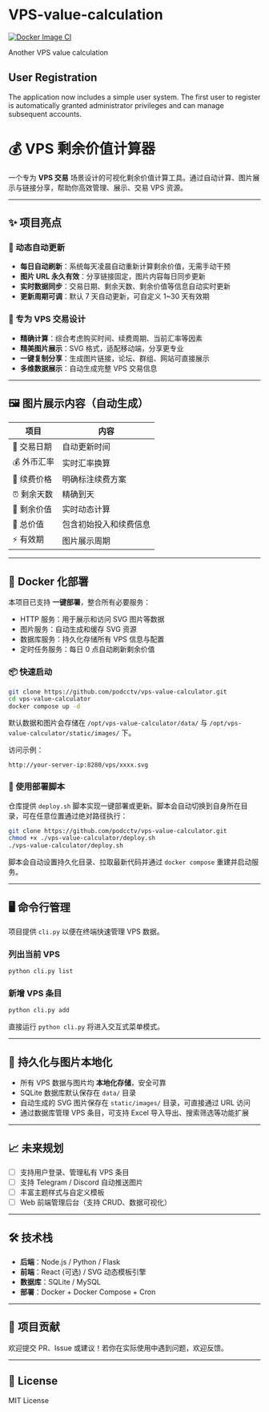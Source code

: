 # VPS-value-calculation

[![Docker Image CI](https://github.com/podcctv/VPS-value-calculation/actions/workflows/docker-image.yml/badge.svg)](https://github.com/podcctv/VPS-value-calculation/actions/workflows/docker-image.yml)

Another VPS value calculation



## User Registration

The application now includes a simple user system. The first user to register
is automatically granted administrator privileges and can manage subsequent
accounts.


# 💰 VPS 剩余价值计算器

一个专为 **VPS 交易** 场景设计的可视化剩余价值计算工具。通过自动计算、图片展示与链接分享，帮助你高效管理、展示、交易 VPS 资源。

---

## ✨ 项目亮点

### 🔄 动态自动更新

* **每日自动刷新**：系统每天凌晨自动重新计算剩余价值，无需手动干预
* **图片 URL 永久有效**：分享链接固定，图片内容每日同步更新
* **实时数据同步**：交易日期、剩余天数、剩余价值等信息自动实时更新
* **更新周期可调**：默认 7 天自动更新，可自定义 1\~30 天有效期

### 🎯 专为 VPS 交易设计

* **精确计算**：综合考虑购买时间、续费周期、当前汇率等因素
* **精美图片展示**：SVG 格式，适配移动端，分享更专业
* **一键复制分享**：生成图片链接，论坛、群组、网站可直接展示
* **多维数据展示**：自动生成完整 VPS 交易信息

---

## 🖼️ 图片展示内容（自动生成）

| 项目      | 内容          |
| ------- | ----------- |
| 📅 交易日期 | 自动更新时间      |
| 💰 外币汇率 | 实时汇率换算      |
| 🔁 续费价格 | 明确标注续费方案    |
| ⏰ 剩余天数  | 精确到天        |
| 💎 剩余价值 | 实时动态计算      |
| 🧾 总价值  | 包含初始投入和续费信息 |
| ⚡ 有效期   | 图片展示周期      |

---

## 🧱 Docker 化部署

本项目已支持 **一键部署**，整合所有必要服务：

* HTTP 服务：用于展示和访问 SVG 图片等数据
* 图片服务：自动生成和缓存 SVG 资源
* 数据库服务：持久化存储所有 VPS 信息与配置
* 定时任务服务：每日 0 点自动刷新剩余价值

### 📦 快速启动

```bash
git clone https://github.com/podcctv/vps-value-calculator.git
cd vps-value-calculator
docker compose up -d
```

默认数据和图片会存储在 `/opt/vps-value-calculator/data/` 与 `/opt/vps-value-calculator/static/images/` 下。

访问示例：

```
http://your-server-ip:8280/vps/xxxx.svg
```

### 🚀 使用部署脚本

仓库提供 `deploy.sh` 脚本实现一键部署或更新。脚本会自动切换到自身所在目录，可在任意位置通过绝对路径执行：

```bash
git clone https://github.com/podcctv/vps-value-calculator.git
chmod +x ./vps-value-calculator/deploy.sh
./vps-value-calculator/deploy.sh
```

脚本会自动设置持久化目录、拉取最新代码并通过 `docker compose` 重建并启动服务。

---

## 🖥️ 命令行管理

项目提供 `cli.py` 以便在终端快速管理 VPS 数据。

### 列出当前 VPS

```bash
python cli.py list
```

### 新增 VPS 条目

```bash
python cli.py add
```

直接运行 `python cli.py` 将进入交互式菜单模式。

---

## 💾 持久化与图片本地化

* 所有 VPS 数据与图片均 **本地化存储**，安全可靠
* SQLite 数据库默认保存在 `data/` 目录
* 自动生成的 SVG 图片保存在 `static/images/` 目录，可直接通过 URL 访问
* 通过数据库管理 VPS 条目，可支持 Excel 导入导出、搜索筛选等功能扩展

---

## 📈 未来规划

* [ ] 支持用户登录、管理私有 VPS 条目
* [ ] 支持 Telegram / Discord 自动推送图片
* [ ] 丰富主题样式与自定义模板
* [ ] Web 前端管理后台（支持 CRUD、数据可视化）

---

## 🛠 技术栈

* **后端**：Node.js / Python / Flask
* **前端**：React (可选) / SVG 动态模板引擎
* **数据库**：SQLite / MySQL
* **部署**：Docker + Docker Compose + Cron

---

## 🤝 项目贡献

欢迎提交 PR、Issue 或建议！若你在实际使用中遇到问题，欢迎反馈。

---

## 📄 License

MIT License


